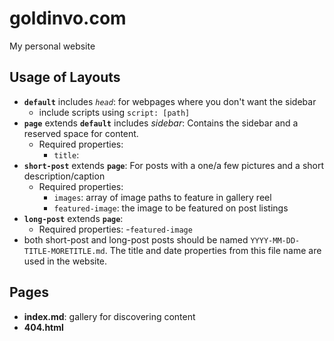 # goldinvo.com
My personal website 

## Usage of Layouts
- **`default`** includes *`head`*: for webpages where you don't want the sidebar
    - include scripts using `script: [path]` 
- **`page`** extends **`default`** includes *sidebar*: Contains the sidebar and a reserved space for content.
    - Required properties:
        - `title`:
- **`short-post`** extends **`page`**: For posts with a one/a few pictures and a short description/caption
    - Required properties:
        - `images`: array of image paths to feature in gallery reel
        - `featured-image`: the image to be featured on post listings
- **`long-post`** extends **`page`**:
    - Required properties:
        -`featured-image`
- both short-post and long-post posts should be named `YYYY-MM-DD-TITLE-MORETITLE.md`. The title and date properties from this file name are used in the website.

## Pages
- **index.md**: gallery for discovering content
- **404.html**




